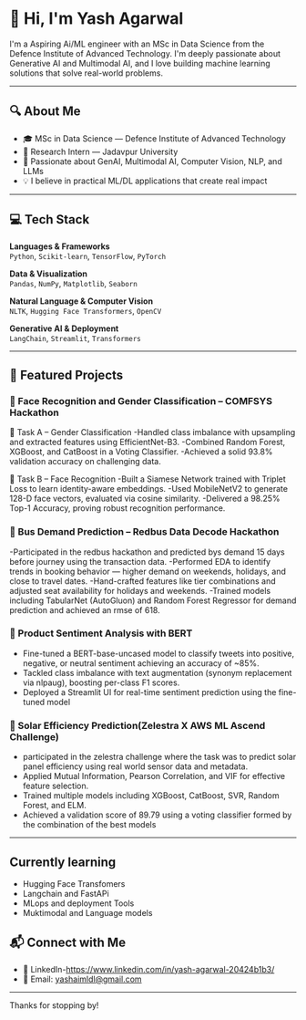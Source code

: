 # 👋 Hi, I'm Yash Agarwal

I'm a Aspiring Ai/ML engineer with an MSc in Data Science from the Defence Institute of Advanced Technology. I'm deeply passionate about Generative AI and Multimodal AI, and I love building machine learning solutions that solve real-world problems.


---

## 🔍 About Me

- 🎓 MSc in Data Science — Defence Institute of Advanced Technology  
- 🧪 Research Intern — Jadavpur University  
- 🧠 Passionate about GenAI, Multimodal AI, Computer Vision, NLP, and LLMs  
- 💡 I believe in practical ML/DL applications that create real impact  

---

## 💻 Tech Stack

**Languages & Frameworks**  
`Python`, `Scikit-learn`, `TensorFlow`, `PyTorch`

**Data & Visualization**  
`Pandas`, `NumPy`, `Matplotlib`, `Seaborn`

**Natural Language & Computer Vision**  
`NLTK`, `Hugging Face Transformers`, `OpenCV`

**Generative AI & Deployment**  
`LangChain`, `Streamlit`, `Transformers`

---

## 🚀 Featured Projects

### 🔐 Face Recognition and Gender Classification – COMFSYS Hackathon  
🔹 Task A – Gender Classification
-Handled class imbalance with upsampling and extracted features using EfficientNet-B3.
-Combined Random Forest, XGBoost, and CatBoost in a Voting Classifier.
-Achieved a solid 93.8% validation accuracy on challenging data.

🔹 Task B – Face Recognition
-Built a Siamese Network trained with Triplet Loss to learn identity-aware embeddings.
-Used MobileNetV2 to generate 128-D face vectors, evaluated via cosine similarity.
-Delivered a 98.25% Top-1 Accuracy, proving robust recognition performance. 

### 🚌 Bus Demand Prediction – Redbus Data Decode Hackathon  
-Participated in the redbus hackathon and predicted bys demand 15 days before journey using the transaction data.
-Performed EDA to identify trends in booking behavior — higher demand on weekends, holidays, and close to travel dates.
-Hand-crafted features like tier combinations and adjusted seat availability for holidays and weekends.
-Trained models including TabularNet (AutoGluon) and Random Forest Regressor for demand prediction and achieved an rmse of 618.
  
### 💬 Product Sentiment Analysis with BERT  
- Fine-tuned a BERT-base-uncased model to classify tweets into positive, negative, or neutral sentiment achieving  an accuracy of ~85%.
- Tackled class imbalance with text augmentation (synonym replacement via nlpaug), boosting per-class F1 scores.
- Deployed a Streamlit UI for real-time sentiment prediction using the fine-tuned model
  
### 🔆 Solar Efficiency Prediction(Zelestra X AWS ML Ascend Challenge)
 - participated in the zelestra challenge where the task was to predict solar panel efficiency using real world sensor data and metadata.
 - Applied Mutual Information, Pearson Correlation, and VIF for effective feature selection.
 - Trained multiple models including XGBoost, CatBoost, SVR, Random Forest, and ELM.
 - Achieved a validation score of 89.79 using a voting classifier formed by the combination of the best models
---

## Currently learning
- Hugging Face Transfomers
- Langchain and FastAPi
- MLops and deployment Tools
- Muktimodal and Language models
## 📬 Connect with Me

- 💼 LinkedIn-https://www.linkedin.com/in/yash-agarwal-20424b1b3/  
- 📧 Email: yashaimldl@gmail.com
---

Thanks for stopping by!


